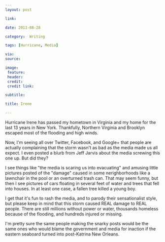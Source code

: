 ```yaml
---
layout: post

link: 

date: 2011-08-28

category:  Writing 

tags: [Hurricane, Media]

via: 
source: 

image:
 feature: 
 header: 
 credit: 
 credit link: 

subtitle: 

title: Irene

---
```


  
Hurricane Irene has passed my hometown in Virginia and my home for the last 13 years in New York.  Thankfully, Northern Virginia and Brooklyn escaped most of the flooding and high winds.

<!-- more --> 
Now, I'm seeing all over Twitter, Facebook, and Google+ that people are actually complaining that the storm wasn't as bad as the media made us all expect.  I even posted a blurb from Jeff Jarvis about the media screwing this one up.  But did they?
  
  
I see things like "the media is scaring us into evacuating" and amusing little pictures posted of the "damage" caused in some nerighborhoods like a lawnchair in the pool or an overturned trash can.  That may seem funny, but then I see pictures of cars floating in several feet of water and trees that fell into houses.  In at least one case, a fallen tree killed a young boy.
  
  
I get that it's fun to rash the media, and to parody their sensationalist style, but please keep in mind that this storm caused REAL damage to REAL people.  There are still millions without power or water, thousands homeless because of the flooding, and hundreds injured or missing.  
  
  
I'm pretty sure the same people making the snarky posts would be the same ones who would blame the government and media for inaction if the eastern seaboard turned into post-Katrina New Orleans.
  
